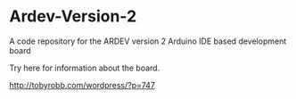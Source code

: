 Ardev-Version-2
===============

A code repository for the ARDEV version 2 Arduino IDE based development board

Try here for information about the board.

http://tobyrobb.com/wordpress/?p=747

